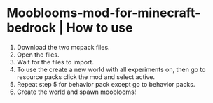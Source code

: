 # Mooblooms-mod-for-minecraft-bedrock | How to use
1. Download the two mcpack files.
2. Open the files.
3. Wait for the files to import.
4. To use the create a new world with all experiments on, then go to resource packs click the mod and select active.
5. Repeat step 5 for behavior pack except go to behavior packs.
6. Create the world and spawn mooblooms!
